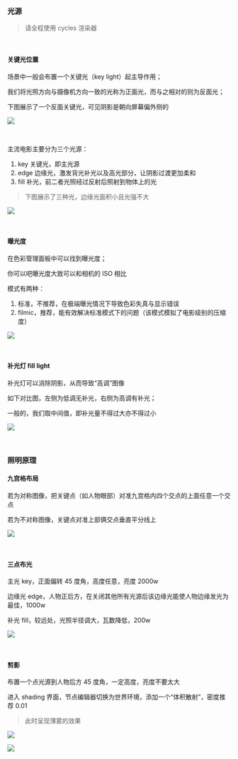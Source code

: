 ### 光源

> 请全程使用 cycles 渲染器

<br>

#### 关键光位置

场景中一般会布置一个关键光（key light）起主导作用；

我们将光照方向与摄像机方向一致的光称为正面光，而与之相对的则为反面光；

下图展示了一个反面关键光，可见阴影是朝向屏幕偏外侧的

![](../../imgs/Blender/light/movie/m1.png)

<br>

主流电影主要分为三个光源：

1. key 关键光，即主光源
2. edge 边缘光，激发背光补光以及高光部分，让阴影过渡更加柔和
3. fill 补光，前二者光照经过反射后照射到物体上的光

> 下图展示了三种光，边缘光面积小且光强不大

![](../../imgs/Blender/light/movie/m2.png)

<br>

#### 曝光度

在色彩管理面板中可以找到曝光度；

你可以吧曝光度大致可以和相机的 ISO 相比

模式有两种：

1. 标准，不推荐，在极端曝光情况下导致色彩失真与显示错误
2. filmic，推荐，能有效解决标准模式下的问题（该模式模拟了电影级别的压缩度）

![](../../imgs/Blender/light/movie/m3.png)

<br>

#### 补光灯 fill light

补光灯可以消除阴影，从而导致“高调”图像

如下对比图，左侧为低调无补光，右侧为高调有补光；

一般的，我们取中间值，即补光量不得过大亦不得过小

![](../../imgs/Blender/light/movie/m4.png)

<br>

### 照明原理

#### 九宫格布局

若为对称图像，把关键点（如人物眼部）对准九宫格内四个交点的上面任意一个交点

若为不对称图像，关键点对准上部俩交点垂直平分线上

![](../../imgs/Blender/light/movie/m5.png)

<br>

#### 三点布光

主光 key，正面偏转 45 度角，高度任意，亮度 2000w

边缘光 edge，人物正后方，在关闭其他所有光源后该边缘光能使人物边缘发光为最佳，1000w

补光 fill，较远处，光照半径调大，瓦数降低，200w

![](../../imgs/Blender/light/movie/m6.png)

<br>

#### 剪影

布置一个点光源到人物后方 45 度角，一定高度，亮度不要太大

进入 shading 界面，节点编辑器切换为世界环境，添加一个“体积散射”，密度推荐 0.01

> 此时呈现薄雾的效果

![](../../imgs/Blender/light/movie/m7.png)

![](../../imgs/Blender/light/movie/m8.png)

<br>
